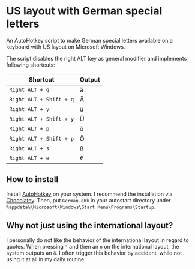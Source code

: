 # US layout with German special letters
An AutoHotkey script to make German special letters available on a keyboard with US layout on Microsoft Windows.

The script disables the right ALT key as general modifier and implements following shortcuts:

| Shortcut                | Output |
|-------------------------|--------|
| `Right ALT + q`         | ä      |
| `Right ALT + Shift + q` | Ä      |
| `Right ALT + y`         | ü      |
| `Right ALT + Shift + y` | Ü      |
| `Right ALT + p`         | ö      |
| `Right ALT + Shift + p` | Ö      |
| `Right ALT + s`         | ß      |
| `Right ALT + e`         | €      |

## How to install
Install [AutoHotkey](https://www.autohotkey.com) on your system. I recommend the installation via [Chocolatey](https://community.chocolatey.org/packages/autohotkey). Then, put `German.ahk` in your autostart directory under `%appdata%\Microsoft\Windows\Start Menu\Programs\Startup`.

## Why not just using the international layout?
I personally do not like the behavior of the international layout in regard to quotes. When pressing `"` and then an `o` on the international layout, the system outputs an `ö`. I often trigger this behavior by accident, while not using it at all in my daily routine.
